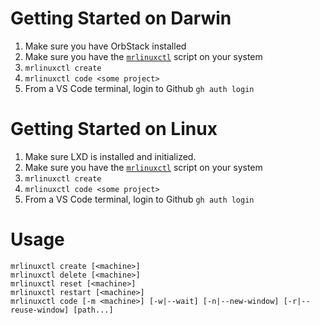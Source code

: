 # Getting Started on Darwin

1. Make sure you have OrbStack installed
2. Make sure you have the [`mrlinuxctl`](./mrlinuxctl) script on your system
3. `mrlinuxctl create`
4. `mrlinuxctl code <some project>`
5. From a VS Code terminal, login to Github `gh auth login`

# Getting Started on Linux

1. Make sure LXD is installed and initialized.
2. Make sure you have the [`mrlinuxctl`](./mrlinuxctl) script on your system
3. `mrlinuxctl create`
4. `mrlinuxctl code <some project>`
5. From a VS Code terminal, login to Github `gh auth login`

# Usage

```
mrlinuxctl create [<machine>]
mrlinuxctl delete [<machine>]
mrlinuxctl reset [<machine>]
mrlinuxctl restart [<machine>]
mrlinuxctl code [-m <machine>] [-w|--wait] [-n|--new-window] [-r|--reuse-window] [path...]
```
